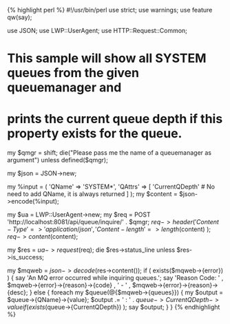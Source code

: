 {% highlight perl %}
#!/usr/bin/perl
use strict;
use warnings;
use feature qw(say);

use JSON;
use LWP::UserAgent;
use HTTP::Request::Common;

# This sample will show all SYSTEM queues from the given queuemanager and
# prints the current queue depth if this property exists for the queue.

my $qmgr = shift;
die("Please pass me the name of a queuemanager as argument") 
	unless defined($qmgr);

my $json = JSON->new;

my %input = ( 
	'QName' => 'SYSTEM*',
	'QAttrs' => [
		'CurrentQDepth'
		# No need to add QName, it is always returned
	]
);
my $content = $json->encode(\%input);    

my $ua = LWP::UserAgent->new;
my $req = POST 'http://localhost:8081/api/queue/inquire/' . $qmgr;
$req->header(
	'Content-Type' => 'application/json',
	'Content-length' => length($content)
);
$req->content($content);

my $res = $ua->request($req);
die $res->status_line unless $res->is_success;
	
my $mqweb = $json->decode($res->content());
if ( exists($mqweb->{error}) ) {
	say 'An MQ error occurred while inquiring queues.';
	say 'Reason Code: '
		, $mqweb->{error}->{reason}->{code}
		, ' - '
		, $mqweb->{error}->{reason}->{desc};
}
else {
	foreach my $queue(@{$mqweb->{queues}}) {
		my $output = $queue->{QName}->{value};
		$output .= ' : ' . $queue->{CurrentQDepth}->{value} 
			if ( exists($queue->{CurrentQDepth}) );
		say $output;
	}
}
{% endhighlight %}
